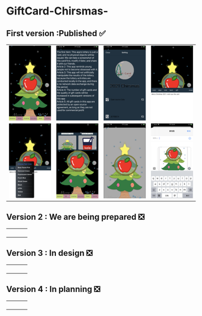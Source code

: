 # GiftCard-Chirsmas-
##  First version :Published ✅

|||||
|--|--|--|--|
| <img src="https://github.com/KOKOSeries/GiftCard-Chirsmas-/blob/main/Fisrt%20Vesion%20%20Browse/Screen%20Shot%202020-12-22%20at%2012.03.05%20PM.png" width="200"/> | <img src="https://github.com/KOKOSeries/GiftCard-Chirsmas-/blob/main/Fisrt%20Vesion%20%20Browse/Screen%20Shot%202020-12-22%20at%2012.03.34%20PM.png" width="200"/> | <img src="https://github.com/KOKOSeries/GiftCard-Chirsmas-/blob/main/Fisrt%20Vesion%20%20Browse/Screen%20Shot%202020-12-22%20at%2012.03.43%20PM.png" width="200"/> | <img src="https://github.com/KOKOSeries/GiftCard-Chirsmas-/blob/main/Fisrt%20Vesion%20%20Browse/Screen%20Shot%202020-12-22%20at%2012.03.51%20PM.png" width="200"/> | 
| <img src="https://github.com/KOKOSeries/GiftCard-Chirsmas-/blob/main/Fisrt%20Vesion%20%20Browse/Screen%20Shot%202020-12-22%20at%2012.04.00%20PM.png" width="200"/> | <img src="https://github.com/KOKOSeries/GiftCard-Chirsmas-/blob/main/Fisrt%20Vesion%20%20Browse/Screen%20Shot%202020-12-22%20at%2012.04.29%20PM.png" width="200"/> | <img src="https://github.com/KOKOSeries/GiftCard-Chirsmas-/blob/main/Fisrt%20Vesion%20%20Browse/Screen%20Shot%202020-12-22%20at%2012.06.21%20PM.png" width="200"/>| <img src="https://github.com/KOKOSeries/GiftCard-Chirsmas-/blob/main/Fisrt%20Vesion%20%20Browse/Screen%20Shot%202020-12-22%20at%2012.06.55%20PM.png" width="200"/>|


## Version 2 : We are being prepared ❎
|||||
|--|--|--|--|
| <img src="" width="200"/> | <img src="" width="200"/> | <img src="" width="200"/> | <img src="" width="200"/> |

## Version 3 : In design ❎
|||||
|--|--|--|--|
| <img src="" width="200"/> | <img src="" width="200"/> | <img src="" width="200"/> | <img src="" width="200"/> |

## Version 4 : In planning  ❎
|||||
|--|--|--|--|
| <img src="" width="200"/> | <img src="" width="200"/> | <img src="" width="200"/> | <img src="" width="200"/> |
